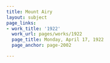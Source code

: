 ```yaml
---
title: Mount Airy
layout: subject
page_links:
- work_title: '1922'
  work_url: pages/works/1922
  page_title: Monday, April 17, 1922
  page_anchor: page-2002

---
```

